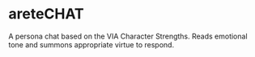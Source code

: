 # areteCHAT
A persona chat based on the VIA Character Strengths. Reads emotional tone and summons appropriate virtue to respond. 
